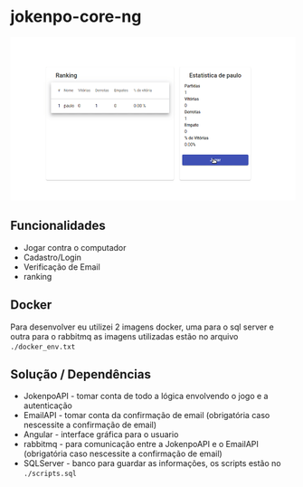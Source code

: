 # jokenpo-core-ng


![](./media/demo.gif)


## Funcionalidades
* Jogar contra o computador
* Cadastro/Login
* Verificação de Email
* ranking 

## Docker
Para desenvolver eu utilizei 2 imagens docker, uma para o sql server e outra para o rabbitmq as imagens utilizadas estão no arquivo ```./docker_env.txt```

## Solução / Dependências
* JokenpoAPI - tomar conta de todo a lógica envolvendo o jogo e a autenticação
* EmailAPI - tomar conta da confirmação de email (obrigatória caso nescessite a confirmação de email)
* Angular - interface gráfica para o usuario
* rabbitmq - para comunicação entre a JokenpoAPI e o EmailAPI (obrigatória caso nescessite a confirmação de email)
* SQLServer - banco para guardar as informações, os scripts estão no ```./scripts.sql```
